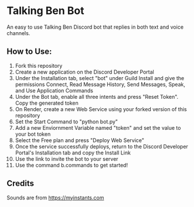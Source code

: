# Talking Ben Bot

An easy to use Talking Ben Discord bot that replies in both text and voice channels.

## How to Use:
1. Fork this repository
2. Create a new application on the Discord Developer Portal
3. Under the Installation tab, select "bot" under Guild Install and give the permissions Connect, Read Message History, Send Messages, Speak, and Use Application Commands
4. Under the Bot tab, enable all three intents and press "Reset Token". Copy the generated token
5. On Render, create a new Web Service using your forked version of this repository
6. Set the Start Command to "python bot.py"
7. Add a new Enviornment Variable named "token" and set the value to your bot token
8. Select the Free plan and press "Deploy Web Service"
9. Once the service successfully deploys, return to the Discord Developer Portal's Installation tab and copy the Install Link
10. Use the link to invite the bot to your server
11. Use the command b.commands to get started!

## Credits
Sounds are from https://myinstants.com
